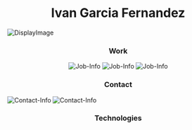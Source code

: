 <h1 align="center"> Ivan Garcia Fernandez </h1>

![DisplayImage](https://developer.huawei.com/Enexport/sites/default/images/new-content/develop-landing/developFuncHms.png)

<h3 align="center"> Work </h3>

<span align="center">

![Job-Info](https://img.shields.io/badge/Developer-iv4n9f-blueviolet)
![Job-Info](https://img.shields.io/badge/Job-Searching-green)
![Job-Info](https://img.shields.io/badge/Position-FullStackDeveloper-blue)

</span>

<h3 align="center"> Contact </h3>

![Contact-Info](https://img.shields.io/badge/Discord-iv4n9f_9056-green)
![Contact-Info](https://img.shields.io/badge/EMail-iv4n9f@gmail.com-green)

<h3 align="center"> Technologies </h3>


